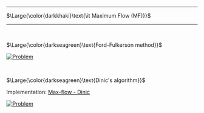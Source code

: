 _____________________________________
$\Large{\color{darkkhaki}\text{\it Maximum Flow (MF)}}$  
_____________________________________

<br />

$\Large{\color{darkseagreen}\text{Ford-Fulkerson method}}$

[![Problem](https://img.youtube.com/vi/LdOnanfc5TM/0.jpg)](https://www.youtube.com/watch?v=LdOnanfc5TM)

<br />

$\Large{\color{darkseagreen}\text{Dinic's algorithm}}$  

Implementation: [Max-flow - Dinic](https://github.com/pl3onasm/AADS/blob/main/algorithms/graphs/MF-ford-fulkerson/dinitz.c)

[![Problem](https://img.youtube.com/vi/M6cm8UeeziI/0.jpg)](https://www.youtube.com/watch?v=M6cm8UeeziI)

